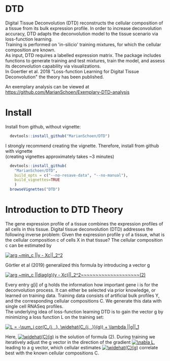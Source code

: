 # DTD
Digital Tissue Deconvolution (DTD) reconstructs the cellular composition of a tissue from its bulk expression profile. 
In order to increase deconvolution accuracy, DTD adapts the deconvolution model to the tissue scenario via loss-function learning.  
Training is performed on 'in-silicio' training mixtures, for which the cellular composition are known.  
As input, DTD requires a labelled expression matrix. 
The package includes functions to generate training and test mixtures, train the model, and assess its deconvolution capability via visualizations.  
In Goertler et al. 2018 "Loss-function Learning for Digital Tissue Deconvolution" the theory has been published.

An exemplary analysis can be viewed at https://github.com/MarianSchoen/Exemplary-DTD-analysis

# Install
Install from github, without vignette: 
``` r
  devtools::install_github("MarianSchoen/DTD")
```
I strongly recommend creating the vignette. 
Therefore, install from github with vignette  
(creating vignettes approximately takes ~3 minutes)
``` r
  devtools::install_github(
    "MarianSchoen/DTD", 
    build_opts = c("--no-resave-data", "--no-manual"), 
    build_vignettes=TRUE
    )
  browseVignettes("DTD")
```

# Introduction to DTD Theory
The gene expression profile of a tissue combines the expression profiles of all cells in this tissue. Digital tissue deconvolution (DTD) addresses the following inverse problem: Given the expression profile y of a tissue, what is the cellular composition c of cells X in that tissue? The cellular composition c can be estimated by  
  
<a href="https://www.codecogs.com/eqnedit.php?latex=\dpi{150}&space;arg&space;~min_c&space;||y&space;-&space;Xc||_2^2" target="_blank"><img src="https://latex.codecogs.com/png.latex?\dpi{150}&space;arg&space;~min_c&space;||y&space;-&space;Xc||_2^2" title="arg ~min_c ||y - Xc||_2^2" /></a> 
  


Görtler et al (2019) generalized this formula by introducing a vector g  

<a href="https://www.codecogs.com/eqnedit.php?latex=\dpi{150}&space;arg&space;~min_c&space;||diag(g)(y&space;-&space;Xc)||_2^2~~~~~~~~~~~~~~~~~~~~(2)" target="_blank"><img src="https://latex.codecogs.com/png.latex?\dpi{150}&space;arg&space;~min_c&space;||diag(g)(y&space;-&space;Xc)||_2^2~~~~~~~~~~~~~~~~~~~~(2)" title="arg ~min_c ||diag(g)(y - Xc)||_2^2~~~~~~~~~~~~~~~~~~~~(2)" /></a> 

Every entry g[i] of g holds the information how important gene i is for the deconvolution process. It can either be selected via prior knowledge, or learned on training data. Training data consists of artificial bulk profiles Y, and the corresponding cellular compositions C. We generate this data with single cell RNASeq profiles.  
The underlying idea of loss-function learning DTD is to gain the vector g by minimizing a loss function L on the training set: 

<a href="https://www.codecogs.com/eqnedit.php?latex=\dpi{150}&space;L&space;=&space;-\sum_j&space;cor(C_{j,&space;.},&space;\widehat{C_{j,&space;.}}(g))&space;&plus;&space;\lambda&space;||g||_1" target="_blank"><img src="https://latex.codecogs.com/png.latex?\dpi{150}&space;L&space;=&space;-\sum_j&space;cor(C_{j,&space;.},&space;\widehat{C_{j,&space;.}}(g))&space;&plus;&space;\lambda&space;||g||_1" title="L = -\sum_j cor(C_{j, .}, \widehat{C_{j, .}}(g)) + \lambda ||g||_1" /></a>

Here, <a href="https://www.codecogs.com/eqnedit.php?latex=\dpi{110}&space;\widehat{C}(g)" target="_blank"><img src="https://latex.codecogs.com/png.latex?\dpi{110}&space;\widehat{C}(g)" title="\widehat{C}(g)" /></a> is the solution of formula (2). During training we iteratively adjust the g vector in the direction of the gradient <a href="https://www.codecogs.com/eqnedit.php?latex=\nabla&space;L" target="_blank"><img src="https://latex.codecogs.com/png.latex?\nabla&space;L" title="\nabla L" /></a>, leading to a g vector, which cellular estimates <a href="https://www.codecogs.com/eqnedit.php?latex=\dpi{110}&space;\widehat{C}(g)" target="_blank"><img src="https://latex.codecogs.com/png.latex?\dpi{110}&space;\widehat{C}(g)" title="\widehat{C}(g)" /></a> correlate best with the known cellular compositions C. 
